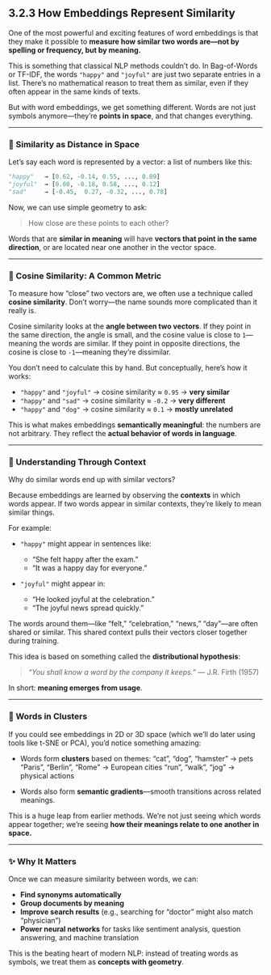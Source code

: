 
## **3.2.3 How Embeddings Represent Similarity**

One of the most powerful and exciting features of word embeddings is that they make it possible to **measure how similar two words are—not by spelling or frequency, but by meaning.**

This is something that classical NLP methods couldn’t do. In Bag-of-Words or TF-IDF, the words `"happy"` and `"joyful"` are just two separate entries in a list. There’s no mathematical reason to treat them as similar, even if they often appear in the same kinds of texts.

But with word embeddings, we get something different. Words are not just symbols anymore—they’re **points in space**, and that changes everything.

---

### 🧭 Similarity as Distance in Space

Let’s say each word is represented by a vector: a list of numbers like this:

```python
"happy"   → [0.62, -0.14, 0.55, ..., 0.09]  
"joyful"  → [0.60, -0.18, 0.58, ..., 0.12]
"sad"     → [-0.45,  0.27, -0.32, ..., 0.78]
```

Now, we can use simple geometry to ask:

> How close are these points to each other?

Words that are **similar in meaning** will have **vectors that point in the same direction**, or are located near one another in the vector space.

---

### 📐 Cosine Similarity: A Common Metric

To measure how “close” two vectors are, we often use a technique called **cosine similarity**. Don’t worry—the name sounds more complicated than it really is.

Cosine similarity looks at the **angle between two vectors**. If they point in the same direction, the angle is small, and the cosine value is close to `1`—meaning the words are similar. If they point in opposite directions, the cosine is close to `-1`—meaning they’re dissimilar.

You don’t need to calculate this by hand. But conceptually, here’s how it works:

* `"happy"` and `"joyful"` → cosine similarity ≈ `0.95` → **very similar**
* `"happy"` and `"sad"` → cosine similarity ≈ `-0.2` → **very different**
* `"happy"` and `"dog"` → cosine similarity ≈ `0.1` → **mostly unrelated**

This is what makes embeddings **semantically meaningful**: the numbers are not arbitrary. They reflect the **actual behavior of words in language**.

---

### 🧠 Understanding Through Context

Why do similar words end up with similar vectors?

Because embeddings are learned by observing the **contexts** in which words appear. If two words appear in similar contexts, they’re likely to mean similar things.

For example:

* `"happy"` might appear in sentences like:

  * “She felt happy after the exam.”
  * “It was a happy day for everyone.”
* `"joyful"` might appear in:

  * “He looked joyful at the celebration.”
  * “The joyful news spread quickly.”

The words around them—like “felt,” “celebration,” “news,” “day”—are often shared or similar. This shared context pulls their vectors closer together during training.

This idea is based on something called the **distributional hypothesis**:

> *“You shall know a word by the company it keeps.”* — J.R. Firth (1957)

In short: **meaning emerges from usage**.

---

### 📍 Words in Clusters

If you could see embeddings in 2D or 3D space (which we’ll do later using tools like t-SNE or PCA), you’d notice something amazing:

* Words form **clusters** based on themes:
  “cat”, “dog”, “hamster” → pets
  “Paris”, “Berlin”, “Rome” → European cities
  “run”, “walk”, “jog” → physical actions

* Words also form **semantic gradients**—smooth transitions across related meanings.

This is a huge leap from earlier methods. We’re not just seeing which words appear together; we’re seeing **how their meanings relate to one another in space.**

---

### ✨ Why It Matters

Once we can measure similarity between words, we can:

* **Find synonyms automatically**
* **Group documents by meaning**
* **Improve search results** (e.g., searching for “doctor” might also match “physician”)
* **Power neural networks** for tasks like sentiment analysis, question answering, and machine translation

This is the beating heart of modern NLP: instead of treating words as symbols, we treat them as **concepts with geometry**.

